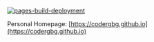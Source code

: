 
[![pages-build-deployment](https://github.com/codergbg/gitalk-study/actions/workflows/pages/pages-build-deployment/badge.svg)](https://github.com/codergbg/gitalk-study/actions/workflows/pages/pages-build-deployment)



Personal Homepage: [https://codergbg.github.io](https://codergbg.github.io)

